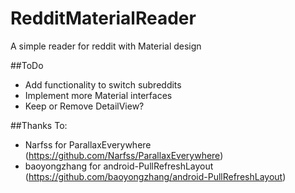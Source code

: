 # RedditMaterialReader

A simple reader for reddit with Material design

##ToDo
  - Add functionality to switch subreddits
  - Implement more Material interfaces
  - Keep or Remove DetailView?

##Thanks To:
  - Narfss for ParallaxEverywhere (https://github.com/Narfss/ParallaxEverywhere)
  - baoyongzhang for android-PullRefreshLayout (https://github.com/baoyongzhang/android-PullRefreshLayout)